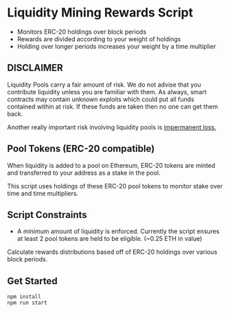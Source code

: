 # Liquidity Mining Rewards Script 
* Monitors ERC-20 holdings over block periods
* Rewards are divided according to your weight of holdings 
* Holding over longer periods increases your weight by a time multiplier 

## DISCLAIMER 
Liquidity Pools carry a fair amount of risk. We do not advise that you contribute 
liquidity unless you are familiar with them. As always, smart contracts may contain 
unknown exploits which could put all funds contained within at risk. If these funds 
are taken then no one can get them back.  

Another really important risk involving liquidity pools is [impermanent loss.](https://blog.bancor.network/beginners-guide-to-getting-rekt-by-impermanent-loss-7c9510cb2f22)  



## Pool Tokens (ERC-20 compatible)
When liquidity is added to a pool on Ethereum, ERC-20 tokens are minted and transferred
to your address as a stake in the pool.  
  
This script uses holdings of these ERC-20 pool tokens to monitor stake over time
and time multipliers.  

## Script Constraints 
* A minimum amount of liquidity is enforced. Currently the script ensures at least 
   2 pool tokens are held to be eligible. (~0.25 ETH in value)  
  
Calculate rewards distributions based off of ERC-20 holdings over various block periods.  

## Get Started 
`npm install`   
`npm run start`  


